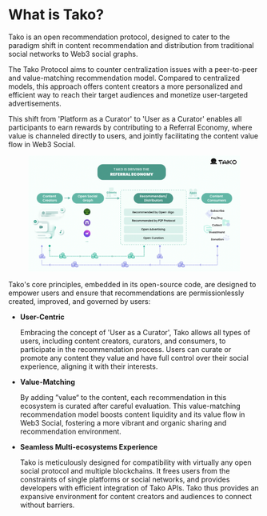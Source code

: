 # What is Tako?

Tako is an open recommendation protocol, designed to cater to the paradigm shift in content recommendation and distribution from traditional social networks to Web3 social graphs.&#x20;

The Tako Protocol aims to counter centralization issues with a peer-to-peer and value-matching recommendation model. Compared to centralized models, this approach offers content creators a more personalized and efficient way to reach their target audiences and monetize user-targeted advertisements.

This shift from 'Platform as a Curator' to 'User as a Curator' enables all participants to earn rewards by contributing to a Referral Economy, where value is channeled directly to users, and jointly facilitating the content value flow in Web3 Social.

<figure><img src=".gitbook/assets/image.png" alt=""><figcaption></figcaption></figure>

Tako's core principles, embedded in its open-source code, are designed to empower users and ensure that recommendations are permissionlessly created, improved, and governed by users:

*   **User-Centric**

    Embracing the concept of 'User as a Curator', Tako allows all types of users, including content creators, curators, and consumers, to participate in the recommendation process. Users can curate or promote any content they value and have full control over their social experience, aligning it with their interests.
*   **Value-Matching**

    By adding ”value“ to the content, each recommendation in this ecosystem is curated after careful evaluation. This value-matching recommendation model boosts content liquidity and its value flow in Web3 Social, fostering a more vibrant and organic sharing and recommendation environment.
*   **Seamless Multi-ecosystems Experience**

    Tako is meticulously designed for compatibility with virtually any open social protocol and multiple blockchains. It frees users from the constraints of single platforms or social networks, and provides developers with efficient integration of Tako APIs. Tako thus provides an expansive environment for content creators and audiences to connect without barriers.
